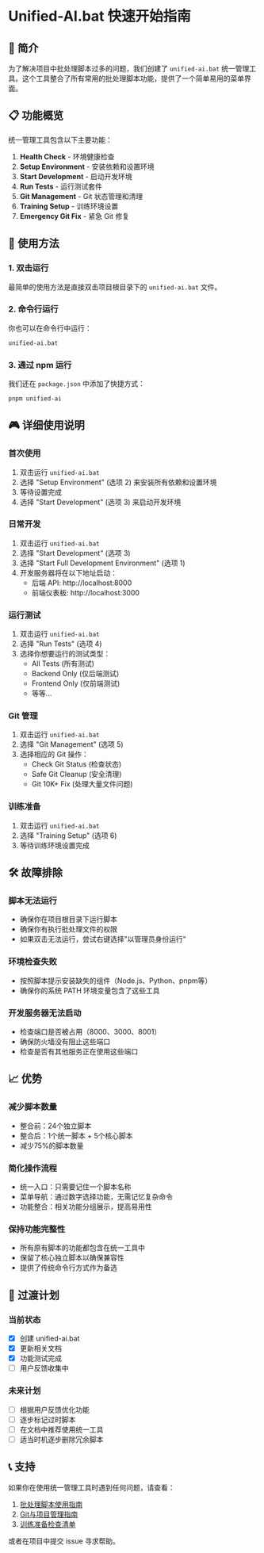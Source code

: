 # Unified-AI.bat 快速开始指南

## 🎯 简介

为了解决项目中批处理脚本过多的问题，我们创建了 `unified-ai.bat` 统一管理工具。这个工具整合了所有常用的批处理脚本功能，提供了一个简单易用的菜单界面。

## 📋 功能概览

统一管理工具包含以下主要功能：

1. **Health Check** - 环境健康检查
2. **Setup Environment** - 安装依赖和设置环境
3. **Start Development** - 启动开发环境
4. **Run Tests** - 运行测试套件
5. **Git Management** - Git 状态管理和清理
6. **Training Setup** - 训练环境设置
7. **Emergency Git Fix** - 紧急 Git 修复

## 🚀 使用方法

### 1. 双击运行
最简单的使用方法是直接双击项目根目录下的 `unified-ai.bat` 文件。

### 2. 命令行运行
你也可以在命令行中运行：
```cmd
unified-ai.bat
```

### 3. 通过 npm 运行
我们还在 `package.json` 中添加了快捷方式：
```bash
pnpm unified-ai
```

## 🎮 详细使用说明

### 首次使用
1. 双击运行 `unified-ai.bat`
2. 选择 "Setup Environment" (选项 2) 来安装所有依赖和设置环境
3. 等待设置完成
4. 选择 "Start Development" (选项 3) 来启动开发环境

### 日常开发
1. 双击运行 `unified-ai.bat`
2. 选择 "Start Development" (选项 3)
3. 选择 "Start Full Development Environment" (选项 1)
4. 开发服务器将在以下地址启动：
   - 后端 API: http://localhost:8000
   - 前端仪表板: http://localhost:3000

### 运行测试
1. 双击运行 `unified-ai.bat`
2. 选择 "Run Tests" (选项 4)
3. 选择你想要运行的测试类型：
   - All Tests (所有测试)
   - Backend Only (仅后端测试)
   - Frontend Only (仅前端测试)
   - 等等...

### Git 管理
1. 双击运行 `unified-ai.bat`
2. 选择 "Git Management" (选项 5)
3. 选择相应的 Git 操作：
   - Check Git Status (检查状态)
   - Safe Git Cleanup (安全清理)
   - Git 10K+ Fix (处理大量文件问题)

### 训练准备
1. 双击运行 `unified-ai.bat`
2. 选择 "Training Setup" (选项 6)
3. 等待训练环境设置完成

## 🛠️ 故障排除

### 脚本无法运行
- 确保你在项目根目录下运行脚本
- 确保你有执行批处理文件的权限
- 如果双击无法运行，尝试右键选择"以管理员身份运行"

### 环境检查失败
- 按照脚本提示安装缺失的组件（Node.js、Python、pnpm等）
- 确保你的系统 PATH 环境变量包含了这些工具

### 开发服务器无法启动
- 检查端口是否被占用（8000、3000、8001）
- 确保防火墙没有阻止这些端口
- 检查是否有其他服务正在使用这些端口

## 📈 优势

### 减少脚本数量
- 整合前：24个独立脚本
- 整合后：1个统一脚本 + 5个核心脚本
- 减少75%的脚本数量

### 简化操作流程
- 统一入口：只需要记住一个脚本名称
- 菜单导航：通过数字选择功能，无需记忆复杂命令
- 功能整合：相关功能分组展示，提高易用性

### 保持功能完整性
- 所有原有脚本的功能都包含在统一工具中
- 保留了核心独立脚本以确保兼容性
- 提供了传统命令行方式作为备选

## 🔄 过渡计划

### 当前状态
- [x] 创建 unified-ai.bat
- [x] 更新相关文档
- [x] 功能测试完成
- [ ] 用户反馈收集中

### 未来计划
- [ ] 根据用户反馈优化功能
- [ ] 逐步标记过时脚本
- [ ] 在文档中推荐使用统一工具
- [ ] 适当时机逐步删除冗余脚本

## 📞 支持

如果你在使用统一管理工具时遇到任何问题，请查看：
1. [批处理脚本使用指南](BATCH_SCRIPTS_USAGE_GUIDE.md)
2. [Git与项目管理指南](GIT_AND_PROJECT_MANAGEMENT.md)
3. [训练准备检查清单](TRAINING_PREPARATION_CHECKLIST.md)

或者在项目中提交 issue 寻求帮助。